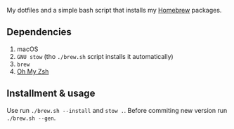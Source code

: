 My dotfiles and a simple bash script that installs my [Homebrew](https://brew.sh) packages.

## Dependencies
1. macOS
2. `GNU stow` (tho `./brew.sh` script installs it automatically)
3. `brew`
4. [Oh My Zsh](https://ohmyz.sh/)

## Installment & usage
Use run `./brew.sh --install` and `stow .`. Before commiting new version run `./brew.sh --gen`.
